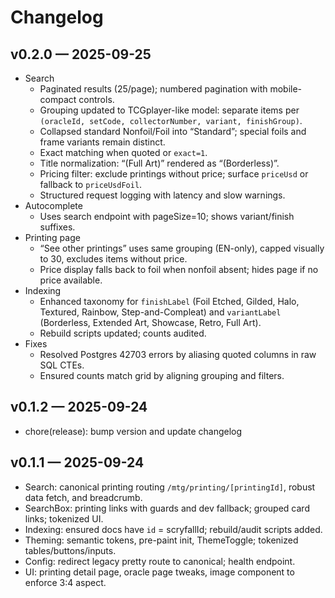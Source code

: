 # Changelog

## v0.2.0 — 2025-09-25
- Search
  - Paginated results (25/page); numbered pagination with mobile-compact controls.
  - Grouping updated to TCGplayer-like model: separate items per `(oracleId, setCode, collectorNumber, variant, finishGroup)`.
  - Collapsed standard Nonfoil/Foil into “Standard”; special foils and frame variants remain distinct.
  - Exact matching when quoted or `exact=1`.
  - Title normalization: “(Full Art)” rendered as “(Borderless)”.
  - Pricing filter: exclude printings without price; surface `priceUsd` or fallback to `priceUsdFoil`.
  - Structured request logging with latency and slow warnings.
- Autocomplete
  - Uses search endpoint with pageSize=10; shows variant/finish suffixes.
- Printing page
  - “See other printings” uses same grouping (EN-only), capped visually to 30, excludes items without price.
  - Price display falls back to foil when nonfoil absent; hides page if no price available.
- Indexing
  - Enhanced taxonomy for `finishLabel` (Foil Etched, Gilded, Halo, Textured, Rainbow, Step-and-Compleat) and `variantLabel` (Borderless, Extended Art, Showcase, Retro, Full Art).
  - Rebuild scripts updated; counts audited.
- Fixes
  - Resolved Postgres 42703 errors by aliasing quoted columns in raw SQL CTEs.
  - Ensured counts match grid by aligning grouping and filters.

## v0.1.2 — 2025-09-24
- chore(release): bump version and update changelog

## v0.1.1 — 2025-09-24
- Search: canonical printing routing `/mtg/printing/[printingId]`, robust data fetch, and breadcrumb.
- SearchBox: printing links with guards and dev fallback; grouped card links; tokenized UI.
- Indexing: ensured docs have `id` = scryfallId; rebuild/audit scripts added.
- Theming: semantic tokens, pre-paint init, ThemeToggle; tokenized tables/buttons/inputs.
- Config: redirect legacy pretty route to canonical; health endpoint.
- UI: printing detail page, oracle page tweaks, image component to enforce 3:4 aspect.

